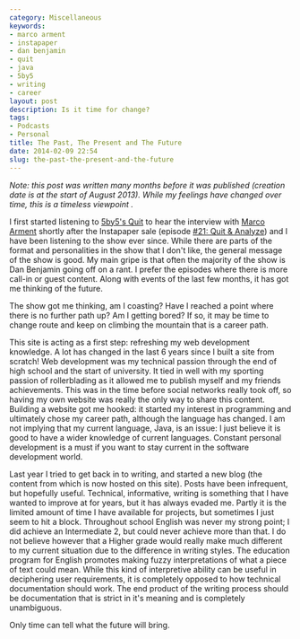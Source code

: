 ```yaml
---
category: Miscellaneous
keywords:
- marco arment
- instapaper
- dan benjamin
- quit
- java
- 5by5
- writing
- career
layout: post
description: Is it time for change?
tags:
- Podcasts
- Personal
title: The Past, The Present and The Future
date: 2014-02-09 22:54
slug: the-past-the-present-and-the-future
---
```

*Note: this post was written many months before it was published (creation date is at the start of August 2013). While my feelings have changed over time, this is a timeless viewpoint .*

I first started listening to [5by5's Quit](http://5by5.tv/quit "Quit on 5by5") to hear the interview with [Marco Arment](http://marco.org "Marco.org") shortly after the Instapaper sale (episode [#21: Quit & Analyze](http://5by5.tv/quit/21 "#21: Quit & Analyze")) and I have been listening to the show ever since. While there are parts of the format and personalities in the show that I don't like, the general message of the show is good. My main gripe is that often the majority of the show is Dan Benjamin going off on a rant. I prefer the episodes where there is more call-in or guest content. Along with events of the last few months, it has got me thinking of the future. 

<!--more-->

The show got me thinking, am I coasting? Have I reached a point where there is no further path up? Am I getting bored? If so, it may be time to change route and keep on climbing the mountain that is a career path. 

This site is acting as a first step: refreshing my web development knowledge. A lot has changed in the last 6 years since I built a site from scratch! Web development was my technical passion through the end of high school and the start of university. It tied in well with my sporting passion of rollerblading as it allowed me to publish myself and my friends achievements. This was in the time before social networks really took off, so having my own website was really the only way to share this content. Building a website got me hooked: it started my interest in programming and ultimately chose my career path, although the language has changed. I am not implying that my current language, Java, is an issue: I just believe it is good to have a wider knowledge of current languages. Constant personal development is a must if you want to stay current in the software development world.

Last year I tried to get back in to writing, and started a new blog (the content from which is now hosted on this site). Posts have been infrequent, but hopefully useful. Technical, informative, writing is something that I have wanted to improve at for years, but it has always evaded me. Partly it is the limited amount of time I have available for projects, but sometimes I just seem to hit a block. Throughout school English was never my strong point; I did achieve an Intermediate 2, but could never achieve more than that. I do not believe however that a Higher grade would really make much different to my current situation due to the difference in writing styles. The education program for English promotes making fuzzy interpretations of what a piece of text could mean. While this kind of interpretive ability can be useful in deciphering user requirements, it is completely opposed to how technical documentation should work. The end product of the writing process should be documentation that is strict in it's meaning and is completely unambiguous. 

Only time can tell what the future will bring.
